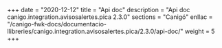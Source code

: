 +++
date        = "2020-12-12"
title       = "Api doc"
description = "Api doc canigo.integration.avisosalertes.pica 2.3.0"
sections    = "Canigó"
enllac		= "/canigo-fwk-docs/documentacio-llibreries/canigo.integration.avisosalertes.pica/2.3.0/api-doc/"
weight		= 5
+++
